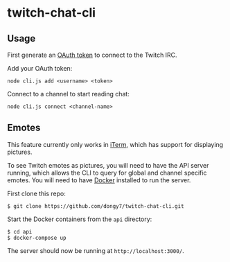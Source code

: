 # twitch-chat-cli

## Usage

First generate an [OAuth token](https://twitchapps.com/tmi/) to connect to the Twitch IRC.

Add your OAuth token:

```
node cli.js add <username> <token>
```

Connect to a channel to start reading chat:

```
node cli.js connect <channel-name>
```

## Emotes

This feature currently only works in [iTerm](https://www.iterm2.com/), which has support for displaying pictures.

To see Twitch emotes as pictures, you will need to have the API server running, which allows the CLI to query for global and channel specific emotes. You will need to have [Docker](https://www.docker.com/community-edition) installed to run the server.

First clone this repo:
```
$ git clone https://github.com/dongy7/twitch-chat-cli.git
```

Start the Docker containers from the `api` directory:
```
$ cd api
$ docker-compose up
```

The server should now be running at `http://localhost:3000/`.